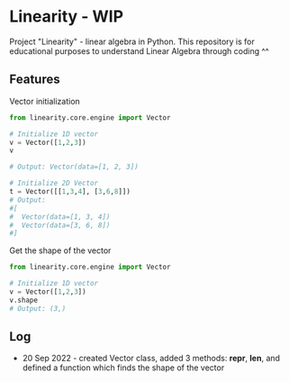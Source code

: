 # Linearity - WIP
Project "Linearity" - linear algebra in Python. This repository is for educational purposes to understand Linear Algebra through coding ^^ 

## Features

Vector initialization
```python
from linearity.core.engine import Vector

# Initialize 1D vector 
v = Vector([1,2,3])
v

# Output: Vector(data=[1, 2, 3])

# Initialize 2D Vector
t = Vector([[1,3,4], [3,6,8]])
# Output:
#[
#  Vector(data=[1, 3, 4])
#  Vector(data=[3, 6, 8])
#]
```

Get the shape of the vector
```python
from linearity.core.engine import Vector

# Initialize 1D vector 
v = Vector([1,2,3])
v.shape
# Output: (3,)
```

## Log
- 20 Sep 2022 - created Vector class, added 3 methods: __repr__, __len__, and defined a function which finds the shape of the vector
